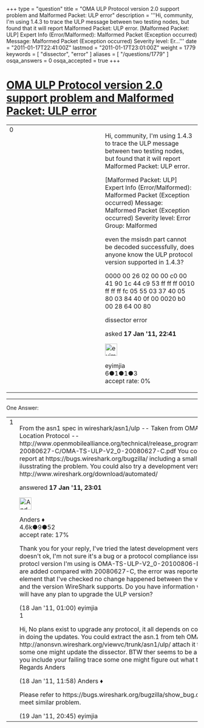 +++
type = "question"
title = "OMA ULP Protocol version 2.0 support problem and Malformed Packet: ULP error"
description = '''Hi, community, I&#x27;m using 1.4.3 to trace the ULP message between two testing nodes, but found that it will report Malformed Packet: ULP error. [Malformed Packet: ULP] Expert Info (Error/Malformed): Malformed Packet (Exception occurred) Message: Malformed Packet (Exception occurred) Severity level: Er...'''
date = "2011-01-17T22:41:00Z"
lastmod = "2011-01-17T23:01:00Z"
weight = 1779
keywords = [ "dissector", "error" ]
aliases = [ "/questions/1779" ]
osqa_answers = 0
osqa_accepted = true
+++

<div class="headNormal">

# [OMA ULP Protocol version 2.0 support problem and Malformed Packet: ULP error](/questions/1779/oma-ulp-protocol-version-20-support-problem-and-malformed-packet-ulp-error)

</div>

<div id="main-body">

<div id="askform">

<table id="question-table" style="width:100%;"><colgroup><col style="width: 50%" /><col style="width: 50%" /></colgroup><tbody><tr class="odd"><td style="width: 30px; vertical-align: top"><div class="vote-buttons"><div id="post-1779-score" class="post-score" title="current number of votes">0</div><div id="favorite-count" class="favorite-count"></div></div></td><td><div id="item-right"><div class="question-body"><p>Hi, community, I'm using 1.4.3 to trace the ULP message between two testing nodes, but found that it will report Malformed Packet: ULP error.</p><p>[Malformed Packet: ULP] Expert Info (Error/Malformed): Malformed Packet (Exception occurred) Message: Malformed Packet (Exception occurred) Severity level: Error Group: Malformed</p><p>even the msisdn part cannot be decoded successfully, does anyone know the ULP protocol version supported in 1.4.3?</p><p>0000 00 26 02 00 00 c0 00 41 90 1c 44 c9 53 ff ff ff 0010 ff ff ff fc 05 55 03 37 40 05 80 03 84 40 0f 00 0020 b0 00 28 64 00 80</p></div><div id="question-tags" class="tags-container tags">dissector error</div><div id="question-controls" class="post-controls"></div><div class="post-update-info-container"><div class="post-update-info post-update-info-user"><p>asked <strong>17 Jan '11, 22:41</strong></p><img src="https://secure.gravatar.com/avatar/725b10af90ffbbe2613a815466f70267?s=32&amp;d=identicon&amp;r=g" class="gravatar" width="32" height="32" alt="eyimjia&#39;s gravatar image" /><p>eyimjia<br />
<span class="score" title="6 reputation points">6</span><span title="1 badges"><span class="badge1">●</span><span class="badgecount">1</span></span><span title="1 badges"><span class="silver">●</span><span class="badgecount">1</span></span><span title="3 badges"><span class="bronze">●</span><span class="badgecount">3</span></span><br />
<span class="accept_rate" title="Rate of the user&#39;s accepted answers">accept rate:</span> <span title="eyimjia has no accepted answers">0%</span></p></div></div><div id="comments-container-1779" class="comments-container"></div><div id="comment-tools-1779" class="comment-tools"></div><div class="clear"></div><div id="comment-1779-form-container" class="comment-form-container"></div><div class="clear"></div></div></td></tr></tbody></table>

------------------------------------------------------------------------

<div class="tabBar">

<span id="sort-top"></span>

<div class="headQuestions">

One Answer:

</div>

</div>

<span id="1780"></span>

<div id="answer-container-1780" class="answer accepted-answer">

<table style="width:100%;"><colgroup><col style="width: 50%" /><col style="width: 50%" /></colgroup><tbody><tr class="odd"><td style="width: 30px; vertical-align: top"><div class="vote-buttons"><div id="post-1780-score" class="post-score" title="current number of votes">1</div></div></td><td><div class="item-right"><div class="answer-body"><p>From the asn1 spec in wireshark/asn1/ulp -- Taken from OMA UserPlane Location Protocol -- http://www.openmobilealliance.org/technical/release_program/docs/SUPL/V2_0-20080627-C/OMA-TS-ULP-V2_0-20080627-C.pdf You could open a bug report at https://bugs.wireshark.org/bugzilla/ including a small capture file ilusstrating the problem. You could also try a development version from http://www.wireshark.org/download/automated/</p></div><div class="answer-controls post-controls"></div><div class="post-update-info-container"><div class="post-update-info post-update-info-user"><p>answered <strong>17 Jan '11, 23:01</strong></p><img src="https://secure.gravatar.com/avatar/2d3d425a7a829209431fb38d326b53af?s=32&amp;d=identicon&amp;r=g" class="gravatar" width="32" height="32" alt="Anders&#39;s gravatar image" /><p>Anders ♦<br />
<span class="score" title="4578 reputation points"><span>4.6k</span></span><span title="9 badges"><span class="silver">●</span><span class="badgecount">9</span></span><span title="52 badges"><span class="bronze">●</span><span class="badgecount">52</span></span><br />
<span class="accept_rate" title="Rate of the user&#39;s accepted answers">accept rate:</span> <span title="Anders has 56 accepted answers">17%</span></p></div></div><div id="comments-container-1780" class="comments-container"><span id="1784"></span><div id="comment-1784" class="comment"><div id="post-1784-score" class="comment-score"></div><div class="comment-text"><p>Thank you for your reply, I've tried the latest development version, but it still doesn't ok, I'm not sure it's a bug or a protocol compliance issue, because the protocl version I'm using is OMA-TS-ULP-V2_0-20100806-D, more elements are added compared with 20080627-C, the error was reported on a common element that I've checked no change happened between the version I'm using and the version WireShark supports. Do you have information whether Wireshark will have any plan to upgrade the ULP version?</p></div><div id="comment-1784-info" class="comment-info"><span class="comment-age">(18 Jan '11, 01:00)</span> eyimjia</div></div><span id="1793"></span><div id="comment-1793" class="comment"><div id="post-1793-score" class="comment-score">1</div><div class="comment-text"><p>Hi, No plans exist to upgrade any protocol, it all depends on contributors intrested in doing the updates. You could extract the asn.1 from teh OMA spec like here http://anonsvn.wireshark.org/viewvc/trunk/asn1/ulp/ attach it to a bug report and some one might update the dissector. BTW ther seems to be a version 3 as well. If you include your failing trace some one might figure out what the problem is. Regards Anders</p></div><div id="comment-1793-info" class="comment-info"><span class="comment-age">(18 Jan '11, 11:58)</span> Anders ♦</div></div><span id="1823"></span><div id="comment-1823" class="comment"><div id="post-1823-score" class="comment-score"></div><div class="comment-text"><p>Please refer to https://bugs.wireshark.org/bugzilla/show_bug.cgi?id=5593 if you meet similar problem.</p></div><div id="comment-1823-info" class="comment-info"><span class="comment-age">(19 Jan '11, 20:45)</span> eyimjia</div></div></div><div id="comment-tools-1780" class="comment-tools"></div><div class="clear"></div><div id="comment-1780-form-container" class="comment-form-container"></div><div class="clear"></div></div></td></tr></tbody></table>

</div>

<div class="paginator-container-left">

</div>

</div>

</div>


